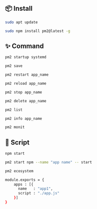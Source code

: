## 📦 Install

```bash
sudo apt update
```

```bash
sudo npm install pm2@latest -g
```

## ✨ Command

```bash
pm2 startup systemd
```

```bash
pm2 save
```

```bash
pm2 restart app_name
```

```bash
pm2 reload app_name
```

```bash
pm2 stop app_name
```

```bash
pm2 delete app_name
```

```bash
pm2 list
```

```bash
pm2 info app_name
```

```bash
pm2 monit
```

## 🤞 Script

```bash
npm start
```

```bash
pm2 start npm --name "app name" -- start
```

```bash
pm2 ecosystem
```

```bash
module.exports = {
    apps : [{
      name   : "app1",
      script : "./app.js"
    }]
}
```